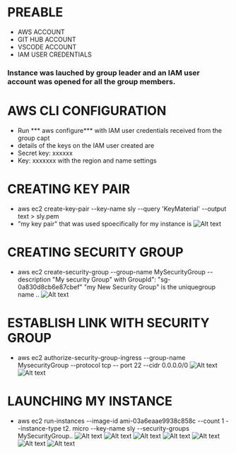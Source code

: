 # PREABLE
* AWS ACCOUNT
* GIT HUB ACCOUNT
* VSCODE ACCOUNT
* IAM USER CREDENTIALS
### Instance was lauched by group leader and an IAM user account was opened for all the group members.


# AWS CLI CONFIGURATION
* Run *** aws configure*** with IAM user credentials received from the group capt
* details of the keys on the IAM user created are 
* Secret key: xxxxxx
* Key: xxxxxxx
with the region and name settings

# CREATING KEY PAIR
* aws ec2 create-key-pair --key-name sly --query 'KeyMaterial' --output text > sly.pem
* "my key pair" that was used spoecifically for my instance is 
![Alt text](<PICTURES/3. IAM ACCESS KEY AND KEY PAIRS.png>)
# CREATING SECURITY GROUP
* aws ec2 create-security-group --group-name MySecurityGroup --description "My security Group" with GroupId": "sg-0a830d8cb6e87cbef"
"my New Security Group" is the uniquegroup name ..
![Alt text](<PICTURES/4. MY SECURITY GROUP CLI.png>)

# ESTABLISH LINK WITH SECURITY GROUP
* aws ec2 authorize-security-group-ingress --group-name MysecurityGroup --protocol tcp -- port 22 --cidr 0.0.0.0/0
![Alt text](<PICTURES/5. security protocol.png>)
![Alt text](<PICTURES/6. SECURITY GROUP INGRESS.png>)
# LAUNCHING MY INSTANCE
* aws ec2 run-instances --image-id ami-03a6eaae9938c858c --count 1 --instance-type t2.
micro --key-name sly --security-groups MySecurityGroup..
![Alt text](<PICTURES/7. CLI instances begin.png>)
![Alt text](<PICTURES/8. CLI DISP OF INSTANCE.png>)
![Alt text](<PICTURES/9. CLI DISPLAY OF INSTANCE.png>)
![Alt text](<PICTURES/10. CLI DISPLAY OF INSTANCE (2).png>)
![Alt text](<PICTURES/11. PIC OF INSTANCE ALREADY RUNNING.png>)
![Alt text](<PICTURES/12. PIC instances disp 2.png>)
![Alt text](<PICTURES/13. INSTANCE TERMINATED.png>)